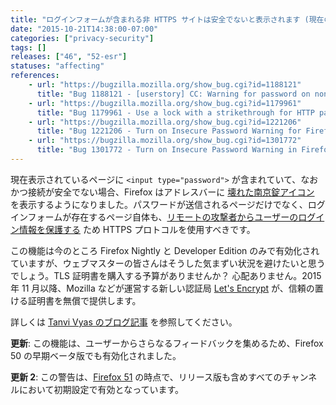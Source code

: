 ```yaml
---
title: "ログインフォームが含まれる非 HTTPS サイトは安全でないと表示されます (現在のところ Nightly、Developer Edition と早期ベータ版のみ)"
date: "2015-10-21T14:38:00-07:00"
categories: ["privacy-security"]
tags: []
releases: ["46", "52-esr"]
statuses: "affecting"
references:
    - url: "https://bugzilla.mozilla.org/show_bug.cgi?id=1188121"
      title: "Bug 1188121 - [userstory] CC: Warning for password on non-secure connection"
    - url: "https://bugzilla.mozilla.org/show_bug.cgi?id=1179961"
      title: "Bug 1179961 - Use a lock with a strikethrough for HTTP pages that have Password Fields in the Control Center"
    - url: "https://bugzilla.mozilla.org/show_bug.cgi?id=1221206"
      title: "Bug 1221206 - Turn on Insecure Password Warning for Firefox Dev Edition"
    - url: "https://bugzilla.mozilla.org/show_bug.cgi?id=1301772"
      title: "Bug 1301772 - Turn on Insecure Password Warning in Firefox Beta"
---
```

現在表示されているページに `<input type="password">` が含まれていて、なおかつ接続が安全でない場合、Firefox はアドレスバーに [壊れた南京錠アイコン](https://bug1179961.bmoattachments.org/attachment.cgi?id=8662392) を表示するようになりました。パスワードが送信されるページだけでなく、ログインフォームが存在するページ自体も、[リモートの攻撃者からユーザーのログイン情報を保護する](https://developer.mozilla.org/docs/Web/Security/Insecure_passwords) ため HTTPS プロトコルを使用すべきです。

この機能は今のところ Firefox Nightly と Developer Edition のみで有効化されていますが、ウェブマスターの皆さんはそうした気まずい状況を避けたいと思うでしょう。TLS 証明書を購入する予算がありませんか？ 心配ありません。2015 年 11 月以降、Mozilla などが運営する新しい認証局 [Let's Encrypt](https://letsencrypt.org/) が、信頼の置ける証明書を無償で提供します。

詳しくは [Tanvi Vyas のブログ記事](https://dev.mozilla.jp/2016/02/no-more-passwords-over-http-please/) を参照してください。

**更新**: この機能は、ユーザーからさらなるフィードバックを集めるため、Firefox 50 の早期ベータ版でも有効化されました。

**更新 2**: この警告は、[Firefox 51](https://www.fxsitecompat.dev/ja/docs/2016/insecure-password-input-warning-will-be-enabled-by-default/) の時点で、リリース版も含めすべてのチャンネルにおいて初期設定で有効となっています。
